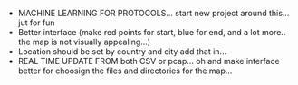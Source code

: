 - MACHINE LEARNING FOR PROTOCOLS... start new project around this... jut for fun
- Better interface (make red points for start, blue for end, and a lot more.. the map is not visually appealing...)
- Location should be set by country and city add that in...
- REAL TIME UPDATE FROM both CSV or pcap... oh and make interface better for choosign the files and directories for the map...

    
